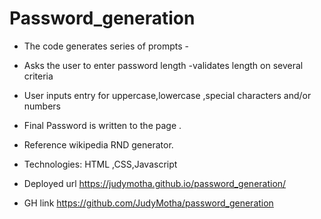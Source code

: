 # Password_generation
* The code generates series of prompts -
* Asks the user to enter password length -validates length on several criteria
* User inputs entry for uppercase,lowercase ,special characters and/or  numbers 
* Final Password is  written to the page .
* Reference wikipedia RND generator.
* Technologies: HTML ,CSS,Javascript

* Deployed url https://judymotha.github.io/password_generation/
* GH link https://github.com/JudyMotha/password_generation



